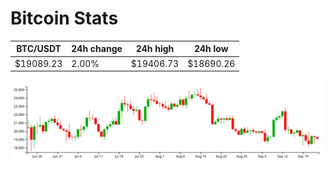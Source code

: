 # Bitcoin Stats

BTC/USDT|24h change|24h high|24h low|
|---|---|---|---|
|$19089.23|2.00%|$19406.73|$18690.26|

<img src="./chart.svg">
